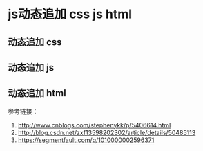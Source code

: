 js动态追加 css js html
=====================

## 动态追加 css

## 动态追加 js

## 动态追加 html

参考链接： 

1. http://www.cnblogs.com/stephenykk/p/5406614.html
2. http://blog.csdn.net/zxf13598202302/article/details/50485113
3. https://segmentfault.com/q/1010000002596371
